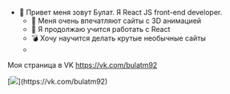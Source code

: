- 👋 Привет меня зовут Булат. Я React JS front-end developer. 
  - 👀 Меня очень впечатляют сайты с 3D анимацией
  - 🌱 Я продолжаю учится работать с React 
  - :bomb: Хочу научится делать крутые необычные сайты 
  - 
Моя страница в VK https://vk.com/bulatm92

[![]([https://ru.wikipedia.org/wiki/%D0%A4%D0%B0%D0%B9%D0%BB:VK.com-logo.svg](https://upload.wikimedia.org/wikipedia/commons/2/21/VK.com-logo.svg))](https://vk.com/bulatm92)
